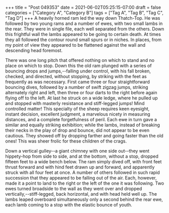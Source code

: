 +++
title = "Post 049353"
date = 2021-06-02T05:25:15-07:00
draft = false
categories = ["Category A", "Category B"]
tags = ["Tag A", "Tag B", "Tag C", "Tag D"]
+++
A heavily horned ram led the way down Thatch-Top. He was followed by two young rams and a number of ewes, with two small lambs in the rear. They were in single file, each well separated from the others. Down this frightful wall the lambs appeared to be going to certain death. At times they all followed the contour round small spurs or in niches. In places, from my point of view they appeared to be flattened against the wall and descending head foremost.

There was one long pitch that offered nothing on which to stand and no place on which to stop. Down this the old ram plunged with a series of bouncing drops and jumps,--falling under control, with his fall broken, checked, and directed, without stopping, by striking with the feet as frequently as was necessary. First came three or four straightforward bouncing dives, followed by a number of swift zigzag jumps, striking alternately right and left, then three or four darts to the right before again flying off to the left. At last he struck on a wide ledge, where he pulled up and stopped with masterly resistance and stiff-legged jumps! Mind controlled matter! This specialty of the sheep requires keen eyesight, instant decision, excellent judgment, a marvelous nicety in measuring distances, and a complete forgetfulness of peril. Each ewe in turn gave a similar and equally striking exhibition; while the lambs, instead of breaking their necks in the play of drop and bounce, did not appear to be even cautious. They showed off by dropping farther and going faster than the old ones! This was sheer frolic for these children of the crags.

Down a vertical gulley--a giant chimney with one side out--they went hippety-hop from side to side, and at the bottom, without a stop, dropped fifteen feet to a wide bench below. The ram simply dived off, with front feet thrust forward and with hind feet drawn up and forward, and apparently struck with all four feet at once. A number of others followed in such rapid succession that they appeared to be falling out of the air. Each, however, made it a point to land to the right or the left of the one it was following. Two ewes turned broadside to the wall as they went over and dropped vertically,--stiff-legged, back horizontal, and with head held well up. The lambs leaped overboard simultaneously only a second behind the rear ewe, each lamb coming to a stop with the elastic bounce of youth.
